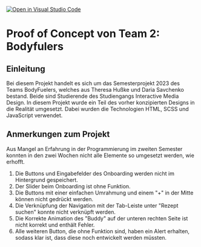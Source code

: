[![Open in Visual Studio Code](https://classroom.github.com/assets/open-in-vscode-718a45dd9cf7e7f842a935f5ebbe5719a5e09af4491e668f4dbf3b35d5cca122.svg)](https://classroom.github.com/online_ide?assignment_repo_id=11337527&assignment_repo_type=AssignmentRepo)

<h1>Proof of Concept von Team 2: Bodyfulers</h1>

<h2>Einleitung</h2>

<p>Bei diesem Projekt handelt es sich um das Semesterprojekt 2023 des Teams BodyFuelers, 
welches aus Theresa Hußke und Daria Savchenko bestand. Beide sind Studierende des Studiengangs Interactive Media Design.
In diesem Projekt wurde ein Teil des vorher konzipierten Designs in die Realität umgesetzt. Dabei wurden die Technologien
HTML, SCSS und JavaScript verwendet.
</p>

<h2>Anmerkungen zum Projekt</h2>

<p>Aus Mangel an Erfahrung in der Programmierung im zweiten Semester konnten in den zwei Wochen nicht alle Elemente 
so umgesetzt werden, wie erhofft. 
<ol>
<li>Die Buttons und Eingabefelder des Onboarding werden nicht im Hintergrund gespeichert.</li>
<li>Der Slider beim Onboarding ist ohne Funktion.</li>
<li>Die Buttons mit einer einfachen Umrahmung und einem "+" in der Mitte können nicht gedrückt werden.</li>
<li>Die Verknüpfung der Navigation mit der Tab-Leiste unter "Rezept suchen" konnte nicht verknüpft werden.</li>
<li>Die Korrekte Animation des "Buddy" auf der unteren rechten Seite ist nicht korrekt und enthält Fehler.</li>
<li>Alle weiteren Button, die ohne Funktion sind, haben ein Alert erhalten, sodass klar ist, dass diese noch entwickelt werden müssten.</li>
</ol>
